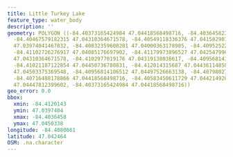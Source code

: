 ```yaml
---
title: Little Turkey Lake
feature_type: water_body
description: ''
geometry: POLYGON ((-84.40373165424984 47.04418568498716, -84.40364582356166 47.04365929073171,
  -84.40467579182315 47.04310364671578, -84.40549118336376 47.04158290718409, -84.40699322041145
  47.03974041467832, -84.40832359608281 47.04000363178905, -84.40952522572148 47.0399451392102,
  -84.41102726276917 47.04085176697902, -84.41179973896527 47.04254799691257, -84.4112418394909
  47.04310364671578, -84.4102977019176 47.04319138036617, -84.40956814106512 47.0444488801671,
  -84.41021187122854 47.04450736780831, -84.412014315687 47.04436114858473, -84.41128475483454
  47.04503375369548, -84.40956814106512 47.04497526663138, -84.40798027332838 47.04450736780831,
  -84.40716488178866 47.04418568498716, -84.40583450611729 47.04421492896037, -84.40403206165973
  47.04447812399602, -84.40373165424984 47.04418568498716))
geo_error: 0.0
bbox:
  xmin: -84.4120143
  ymin: 47.0397404
  xmax: -84.4036458
  ymax: 47.0450338
longitude: -84.4080861
latitude: 47.042464
OSM: .na.character
---
```


